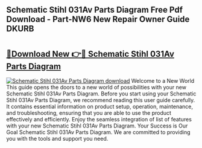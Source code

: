 ## Schematic Stihl 031Av Parts Diagram Free Pdf Download - Part-NW6 New Repair Owner Guide DKURB

# <h2><a href="http://dfhihv.blite.top/?on=Schematic+Stihl+031Av+Parts+Diagram">🔗Download New 👉🔴 Schematic Stihl 031Av Parts Diagram</a></h2>

[![Schematic Stihl 031Av Parts Diagram download](https://i.imgur.com/lujVjoI.png)](http://dfhihv.blite.top/?on=Schematic+Stihl+031Av+Parts+Diagram)
Welcome to a New World This guide opens the doors to a new world of possibilities with your new Schematic Stihl 031Av Parts Diagram. Before you start using your Schematic Stihl 031Av Parts Diagram, we recommend reading this user guide carefully. It contains essential information on product setup, operation, maintenance, and troubleshooting, ensuring that you are able to use the product effectively and efficiently. Enjoy the seamless integration of list of features with your new Schematic Stihl 031Av Parts Diagram. Your Success is Our Goal Schematic Stihl 031Av Parts Diagram. We are committed to providing you with the tools and support you need.
